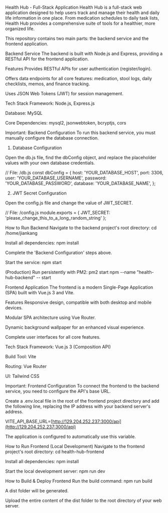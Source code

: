 Health Hub - Full-Stack Application
Health Hub is a full-stack web application designed to help users track and manage their health and daily life information in one place. From medication schedules to daily task lists, Health Hub provides a comprehensive suite of tools for a healthier, more organized life.

This repository contains two main parts: the backend service and the frontend application.

Backend Service
The backend is built with Node.js and Express, providing a RESTful API for the frontend application.

Features
Provides RESTful APIs for user authentication (register/login).

Offers data endpoints for all core features: medication, stool logs, daily checklists, memos, and finance tracking.

Uses JSON Web Tokens (JWT) for session management.

Tech Stack
Framework: Node.js, Express.js

Database: MySQL

Core Dependencies: mysql2, jsonwebtoken, bcryptjs, cors

Important: Backend Configuration
To run this backend service, you must manually configure the database connection.

1. Database Configuration

Open the db.js file, find the dbConfig object, and replace the placeholder values with your own database credentials.

// File: /db.js
const dbConfig = {
    host: 'YOUR_DATABASE_HOST',
    port: 3306,
    user: 'YOUR_DATABASE_USERNAME',
    password: 'YOUR_DATABASE_PASSWORD',
    database: 'YOUR_DATABASE_NAME',
};

2. JWT Secret Configuration

Open the config.js file and change the value of JWT_SECRET.

// File: /config.js
module.exports = {
    JWT_SECRET: 'please_change_this_to_a_long_random_string'
};

How to Run Backend
Navigate to the backend project's root directory: cd /home/jiankang

Install all dependencies: npm install

Complete the 'Backend Configuration' steps above.

Start the service: npm start

(Production) Run persistently with PM2: pm2 start npm --name "health-hub-backend" -- start

Frontend Application
The frontend is a modern Single-Page Application (SPA) built with Vue.js 3 and Vite.

Features
Responsive design, compatible with both desktop and mobile devices.

Modular SPA architecture using Vue Router.

Dynamic background wallpaper for an enhanced visual experience.

Complete user interfaces for all core features.

Tech Stack
Framework: Vue.js 3 (Composition API)

Build Tool: Vite

Routing: Vue Router

UI: Tailwind CSS

Important: Frontend Configuration
To connect the frontend to the backend service, you need to configure the API's base URL.

Create a .env.local file in the root of the frontend project directory and add the following line, replacing the IP address with your backend server's address.

VITE_API_BASE_URL=[http://129.204.252.237:3000/api](http://129.204.252.237:3000/api)

The application is configured to automatically use this variable.

How to Run Frontend (Local Development)
Navigate to the frontend project's root directory: cd health-hub-frontend

Install all dependencies: npm install

Start the local development server: npm run dev

How to Build & Deploy Frontend
Run the build command: npm run build

A dist folder will be generated.

Upload the entire content of the dist folder to the root directory of your web server.
